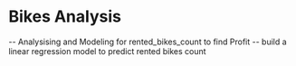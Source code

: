 # Bikes Analysis
 -- Analysising and Modeling for rented_bikes_count to find Profit
-- build a linear regression model to predict rented bikes count